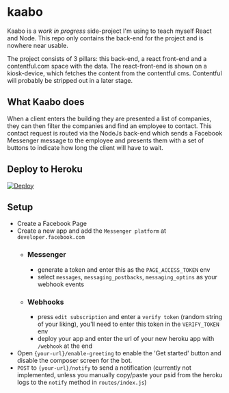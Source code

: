 # kaabo

Kaabo is a *work in progress* side-project I'm using to teach myself React and Node. This repo only contains the back-end for the project and is nowhere near usable.

The project consists of 3 pillars: this back-end, a react front-end and a contentful.com space with the data.
The react-front-end is shown on a kiosk-device, which fetches the content from the contentful cms. Contentful will probably be stripped out in a later stage.

## What Kaabo does

When a client enters the building they are presented a list of companies, they can then filter the companies and
find an employee to contact. This contact request is routed via the NodeJs back-end which sends a Facebook Messenger message to the employee and presents them with a set of buttons to indicate how long the client will have to wait. 

## Deploy to Heroku

[![Deploy](https://www.herokucdn.com/deploy/button.svg)](https://heroku.com/deploy)

## Setup

- Create a Facebook Page
- Create a new app and add the `Messenger platform` at `developer.facebook.com`
    - ### Messenger
      - generate a token and enter this as the `PAGE_ACCESS_TOKEN` env
      - select `messages`, `messaging_postbacks`, `messaging_optins` as your webhook events
    - ### Webhooks
      - press `edit subscription` and enter a `verify token` (random string of your liking), you'll need to enter this token in the `VERIFY_TOKEN` env
      - deploy your app and enter the url of your new heroku app with `/webhook` at the end
- Open `{your-url}/enable-greeting` to enable the 'Get started' button and disable the composer screen for the bot. 
- `POST` to `{your-url}/notify` to send a notification (currently not implemented, unless you manually copy/paste your psid from the heroku logs to the `notify` method in `routes/index.js`)
